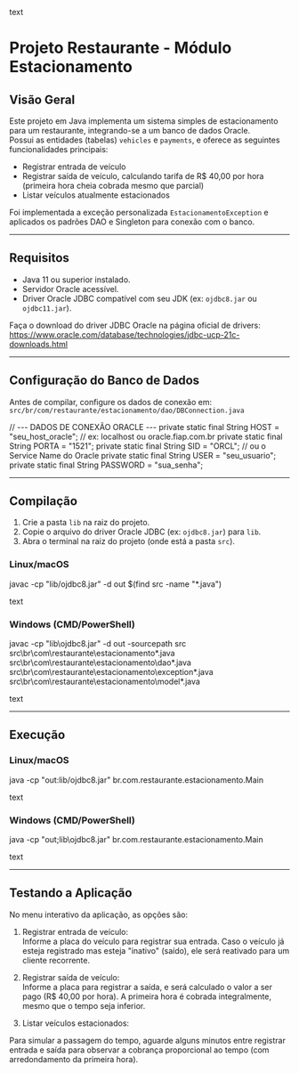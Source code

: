 text
# Projeto Restaurante - Módulo Estacionamento

## Visão Geral

Este projeto em Java implementa um sistema simples de estacionamento para um restaurante, integrando-se a um banco de dados Oracle.  
Possui as entidades (tabelas) `vehicles` e `payments`, e oferece as seguintes funcionalidades principais:

- Registrar entrada de veículo  
- Registrar saída de veículo, calculando tarifa de R$ 40,00 por hora (primeira hora cheia cobrada mesmo que parcial)  
- Listar veículos atualmente estacionados  

Foi implementada a exceção personalizada `EstacionamentoException` e aplicados os padrões DAO e Singleton para conexão com o banco.

---

## Requisitos

- Java 11 ou superior instalado.  
- Servidor Oracle acessível.  
- Driver Oracle JDBC compatível com seu JDK (ex: `ojdbc8.jar` ou `ojdbc11.jar`).  

Faça o download do driver JDBC Oracle na página oficial de drivers:  
https://www.oracle.com/database/technologies/jdbc-ucp-21c-downloads.html

---

## Configuração do Banco de Dados

Antes de compilar, configure os dados de conexão em:  
`src/br/com/restaurante/estacionamento/dao/DBConnection.java`

// --- DADOS DE CONEXÃO ORACLE ---
private static final String HOST = "seu_host_oracle"; // ex: localhost ou oracle.fiap.com.br
private static final String PORTA = "1521";
private static final String SID = "ORCL"; // ou o Service Name do Oracle
private static final String USER = "seu_usuario";
private static final String PASSWORD = "sua_senha";


---

## Compilação

1. Crie a pasta `lib` na raiz do projeto.  
2. Copie o arquivo do driver Oracle JDBC (ex: `ojdbc8.jar`) para `lib`.  
3. Abra o terminal na raiz do projeto (onde está a pasta `src`).  

### Linux/macOS

javac -cp "lib/ojdbc8.jar" -d out $(find src -name "*.java")

text

### Windows (CMD/PowerShell)

javac -cp "lib\ojdbc8.jar" -d out -sourcepath src src\br\com\restaurante\estacionamento*.java src\br\com\restaurante\estacionamento\dao*.java src\br\com\restaurante\estacionamento\exception*.java src\br\com\restaurante\estacionamento\model*.java

text

---

## Execução

### Linux/macOS

java -cp "out:lib/ojdbc8.jar" br.com.restaurante.estacionamento.Main

text

### Windows (CMD/PowerShell)

java -cp "out;lib\ojdbc8.jar" br.com.restaurante.estacionamento.Main

text

---

## Testando a Aplicação

No menu interativo da aplicação, as opções são:

1. Registrar entrada de veículo:  
   Informe a placa do veículo para registrar sua entrada. Caso o veículo já esteja registrado mas esteja "inativo" (saído), ele será reativado para um cliente recorrente.

2. Registrar saída de veículo:  
   Informe a placa para registrar a saída, e será calculado o valor a ser pago (R$ 40,00 por hora). A primeira hora é cobrada integralmente, mesmo que o tempo seja inferior.

3. Listar veículos estacionados:

Para simular a passagem do tempo, aguarde alguns minutos entre registrar entrada e saída para observar a cobrança proporcional ao tempo (com arredondamento da primeira hora).
